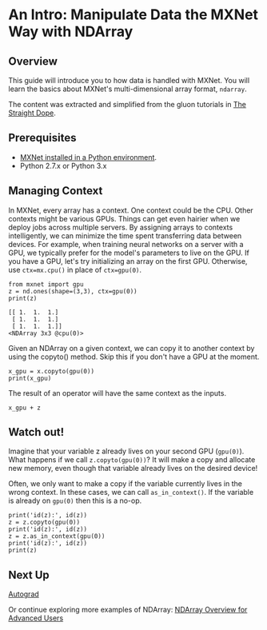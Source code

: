 # An Intro: Manipulate Data the MXNet Way with NDArray

## Overview
This guide will introduce you to how data is handled with MXNet. You will learn the basics about MXNet's multi-dimensional array format, `ndarray`.

The content was extracted and simplified from the gluon tutorials in [The Straight Dope](https://gluon.mxnet.io/).

## Prerequisites
* [MXNet installed in a Python environment](https://mxnet.incubator.apache.org/install/index.html?language=Python).
* Python 2.7.x or Python 3.x


## Managing Context

In MXNet, every array has a context.
One context could be the CPU.
Other contexts might be various GPUs.
Things can get even hairier when we deploy jobs across multiple servers.
By assigning arrays to contexts intelligently,
we can minimize the time spent transferring data between devices.
For example, when training neural networks on a server with a GPU,
we typically prefer for the model's parameters to live on the GPU.
If you have a GPU, let's try initializing an array on the first GPU.
Otherwise, use `ctx=mx.cpu()` in place of `ctx=gpu(0)`.


```{.python .input}
from mxnet import gpu
z = nd.ones(shape=(3,3), ctx=gpu(0))
print(z)
```


    [[ 1.  1.  1.]
     [ 1.  1.  1.]
     [ 1.  1.  1.]]
    <NDArray 3x3 @cpu(0)>


Given an NDArray on a given context, we can copy it to another context by using the copyto() method. Skip this if you don't have a GPU at the moment.


```{.python .input}
x_gpu = x.copyto(gpu(0))
print(x_gpu)
```

The result of an operator will have the same context as the inputs.


```{.python .input}
x_gpu + z
```

## Watch out!

Imagine that your variable z already lives on your second GPU (`gpu(0)`). What happens if we call `z.copyto(gpu(0))`? It will make a copy and allocate new memory, even though that variable already lives on the desired device!
<!-- wouldn't the second GPU be gpu(1)? -->

Often, we only want to make a copy if the variable currently lives in the wrong context. In these cases, we can call `as_in_context()`. If the variable is already on `gpu(0)` then this is a no-op.


```{.python .input}
print('id(z):', id(z))
z = z.copyto(gpu(0))
print('id(z):', id(z))
z = z.as_in_context(gpu(0))
print('id(z):', id(z))
print(z)
```

## Next Up

[Autograd](../autograd/)

Or continue exploring more examples of NDArray: [NDArray Overview for Advanced Users](04-ndarray-advanced.md)
